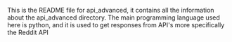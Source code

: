 This is the README file for api_advanced, it contains all the information about the api_advanced
directory.
The main programming language used here is python, and it is used to get responses from API's more specifically the Reddit API